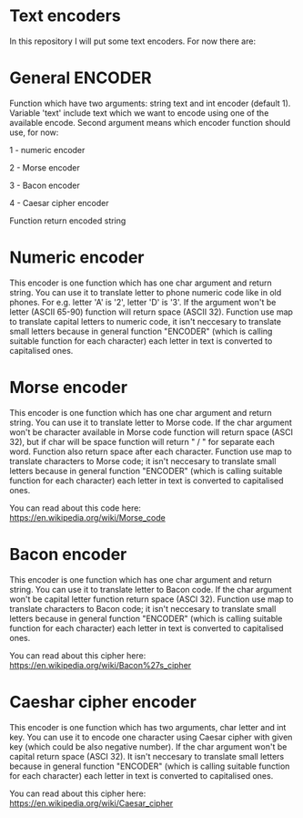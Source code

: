 # Text encoders

In this repository I will put some text encoders. For now there are:

# General ENCODER
Function which have two arguments: string text and int encoder (default 1). Variable 'text' include text which we want to encode using one of the available encode. Second argument means which encoder function should use, for now: 

1 - numeric encoder

2 - Morse encoder

3 - Bacon encoder

4 - Caesar cipher encoder

Function return encoded string

# Numeric encoder
This encoder is one function which has one char argument and return string. You can use it to translate letter to phone numeric code like in old phones. For e.g. letter 'A' is '2', letter 'D' is '3'. If the argument won't be letter (ASCII 65-90) function will return space (ASCII 32). Function use map to translate capital letters to numeric code, it isn't neccesary to translate small letters because in general function "ENCODER" (which is calling suitable function for each character) each letter in text is converted to capitalised ones.

# Morse encoder
This encoder is one function which has one char argument and return string. You can use it to translate letter to Morse code. If the char argument won't be character available in Morse code function will return space (ASCI 32), but if char will be space function will return " / " for separate each word. Function also return space after each character.
Function use map to translate characters to Morse code; it isn't neccesary to translate small letters because in general function "ENCODER" (which is calling suitable function for each character) each letter in text is converted to capitalised ones.

You can read about this code here: https://en.wikipedia.org/wiki/Morse_code


# Bacon encoder
This encoder is one function which has one char argument and return string. You can use it to translate letter to Bacon code. If the char argument won't be capital letter function return space (ASCI 32). Function use map to translate characters to Bacon code; it isn't neccesary to translate small letters because in general function "ENCODER" (which is calling suitable function for each character) each letter in text is converted to capitalised ones.

You can read about this cipher here: https://en.wikipedia.org/wiki/Bacon%27s_cipher

# Caeshar cipher encoder
This encoder is one function which has two arguments, char letter and int key. You can use it to encode one character using Caesar cipher with given key (which could be also negative number). If the char argument won't be capital return space (ASCI 32). It isn't neccesary to translate small letters because in general function "ENCODER" (which is calling suitable function for each character) each letter in text is converted to capitalised ones.

You can read about this cipher here: https://en.wikipedia.org/wiki/Caesar_cipher

